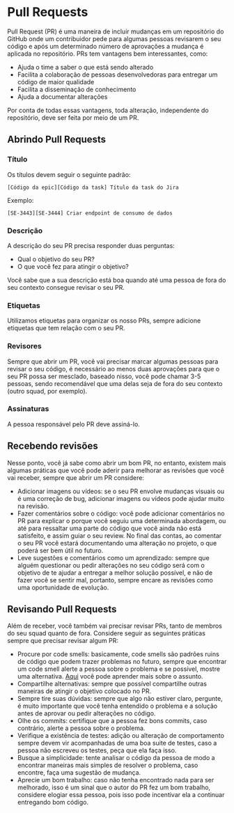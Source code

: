 Pull Requests
=============

Pull Request (PR) é uma maneira de incluir mudanças em um repositório do GitHub onde um contribuidor
pede para algumas pessoas revisarem o seu código e após um determinado número de aprovações
a mudança é aplicada no repositório. PRs tem vantagens bem interessantes, como:

- Ajuda o time a saber o que está sendo alterado
- Facilita a colaboração de pessoas desenvolvedoras para entregar um código de maior qualidade
- Facilita a disseminação de conhecimento
- Ajuda a documentar alterações

Por conta de todas essas vantagens, toda alteração, independente do repositório, deve ser feita por
meio de um PR.

## Abrindo Pull Requests

### Título

Os títulos devem seguir o seguinte padrão:

```
[Código da epic][Código da task] Título da task do Jira
```

Exemplo:
```
[SE-3443][SE-3444] Criar endpoint de consumo de dados
```

### Descrição

A descrição do seu PR precisa responder duas perguntas:

- Qual o objetivo do seu PR?
- O que você fez para atingir o objetivo?

Você sabe que a sua descrição está boa quando até uma pessoa de fora do seu contexto consegue revisar
o seu PR.

### Etiquetas

Utilizamos etiquetas para organizar os nosso PRs, sempre adicione etiquetas que tem relação com o seu PR.

### Revisores

Sempre que abrir um PR, você vai precisar marcar algumas pessoas para revisar o seu código, é necessário ao
menos duas aprovações para que o seu PR possa ser mesclado, baseado nisso, você pode chamar 3-5 pessoas, sendo
recomendável que uma delas seja de fora do seu contexto (outro squad, por exemplo).

### Assinaturas

A pessoa responsável pelo PR deve assiná-lo.

## Recebendo revisões

Nesse ponto, você já sabe como abrir um bom PR, no entanto, existem mais algumas práticas que você
pode aderir para melhorar as revisões que você vai receber, sempre que abrir um PR considere:

- Adicionar imagens ou vídeos: se o seu PR envolve mudanças visuais ou é uma correção de bug,
adicionar imagens ou vídeos pode ajudar muito na revisão.
- Fazer comentários sobre o código: você pode adicionar comentários no PR para explicar o porque
você seguiu uma determinada abordagem, ou até para ressaltar uma parte do código que você ainda
não está satisfeito, e assim guiar o seu review. No final das contas, ao comentar o seu PR você
estará documentando uma alteração no projeto, o que poderá ser bem útil no futuro.
- Leve sugestões e comentários como um aprendizado: sempre que alguém questionar ou pedir alterações
no seu código será com o objetivo de te ajudar a entregar a melhor solução possível, e não de fazer
você se sentir mal, portanto, sempre encare as revisões como uma oportunidade de evolução.

## Revisando Pull Requests

Além de receber, você também vai precisar revisar PRs, tanto de membros do seu squad quanto de fora.
Considere seguir as seguintes práticas sempre que precisar revisar algum PR:

- Procure por code smells: basicamente, code smells são padrões ruins de código que podem trazer problemas
no futuro, sempre que encontrar um code smell alerte a pessoa sobre o problema e se possível, mostre uma
alternativa. [Aqui](https://refactoring.guru/refactoring/smells) você pode aprender mais sobre o assunto.
- Compartilhe alternativas: sempre que possível compartilhe outras maneiras de atingir o objetivo colocado no PR.
- Sempre tire suas dúvidas: sempre que algo não estiver claro, pergunte, é muito importante que você tenha
entendido o problema e a solução antes de aprovar ou pedir alterações no código.
- Olhe os commits: certifique que a pessoa fez bons commits, caso contrário, alerte a pessoa sobre o problema.
- Verifique a existência de testes: adição ou alteração de comportamento sempre devem vir acompanhadas de uma boa
suite de testes, caso a pessoa não escreveu os testes, peça que ela faça isso.
- Busque a simplicidade: tente analisar o código da pessoa de modo a encontrar maneiras mais simples de resolver
o problema, caso encontre, faça uma sugestão de mudança.
- Aprecie um bom trabalho: caso não tenha encontrado nada para ser melhorado, isso é um sinal que o autor do PR
fez um bom trabalho, considere elogiar essa pessoa, pois isso pode incentivar ela a continuar entregando bom código.

